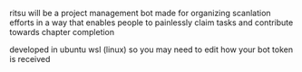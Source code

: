 ritsu will be a project management bot made for organizing scanlation efforts in a way that enables people to painlessly claim tasks and contribute towards chapter completion

developed in ubuntu wsl (linux) so you may need to edit how your bot token is received